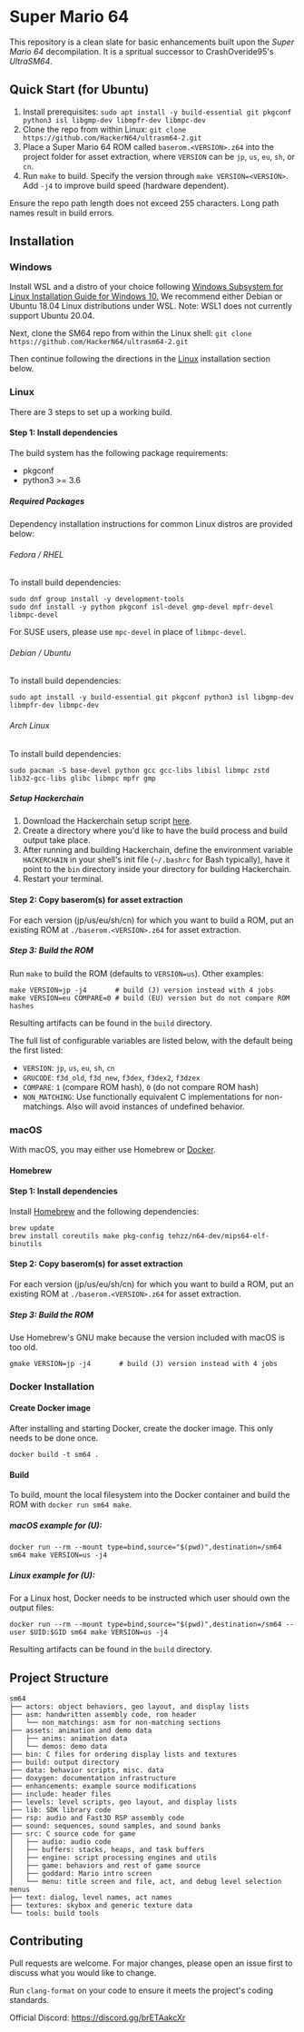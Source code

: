 # Super Mario 64

This repository is a clean slate for basic enhancements built upon the *Super Mario 64* decompilation. It is a spritual successor to CrashOveride95's *UltraSM64*.

## Quick Start (for Ubuntu)

1. Install prerequisites: `sudo apt install -y build-essential git pkgconf python3 isl libgmp-dev libmpfr-dev libmpc-dev`
2. Clone the repo from within Linux: `git clone https://github.com/HackerN64/ultrasm64-2.git`
3. Place a Super Mario 64 ROM called `baserom.<VERSION>.z64` into the project folder for asset extraction, where `VERSION` can be `jp`, `us`, `eu`, `sh`, or `cn`.
4. Run `make` to build. Specify the version through `make VERSION=<VERSION>`. Add `-j4` to improve build speed (hardware dependent).

Ensure the repo path length does not exceed 255 characters. Long path names result in build errors.

## Installation

### Windows

Install WSL and a distro of your choice following
[Windows Subsystem for Linux Installation Guide for Windows 10.](https://docs.microsoft.com/en-us/windows/wsl/install-win10)
We recommend either Debian or Ubuntu 18.04 Linux distributions under WSL.
Note: WSL1 does not currently support Ubuntu 20.04.

Next, clone the SM64 repo from within the Linux shell:
`git clone https://github.com/HackerN64/ultrasm64-2.git`

Then continue following the directions in the [Linux](#linux) installation section below.

### Linux

There are 3 steps to set up a working build.

#### Step 1: Install dependencies

The build system has the following package requirements:
 * pkgconf
 * python3 >= 3.6

##### Required Packages

Dependency installation instructions for common Linux distros are provided below:

###### Fedora / RHEL
To install build dependencies:
```
sudo dnf group install -y development-tools
sudo dnf install -y python pkgconf isl-devel gmp-devel mpfr-devel libmpc-devel
```
For SUSE users, please use `mpc-devel` in place of `libmpc-devel`.

###### Debian / Ubuntu
To install build dependencies:
```
sudo apt install -y build-essential git pkgconf python3 isl libgmp-dev libmpfr-dev libmpc-dev
```

###### Arch Linux
To install build dependencies:
```
sudo pacman -S base-devel python gcc gcc-libs libisl libmpc zstd lib32-gcc-libs glibc libmpc mpfr gmp
```

##### Setup Hackerchain

1. Download the Hackerchain setup script [here](https://gist.github.com/mountainflaw/820121d579b3d8e83194b69d9b287753).
2. Create a directory where you'd like to have the build process and build output take place.
3. After running and building Hackerchain, define the environment variable `HACKERCHAIN` in your shell's init file (`~/.bashrc` for Bash typically), have it point to the `bin` directory inside your directory for building Hackerchain.
4. Restart your terminal.

#### Step 2: Copy baserom(s) for asset extraction

For each version (jp/us/eu/sh/cn) for which you want to build a ROM, put an existing ROM at
`./baserom.<VERSION>.z64` for asset extraction.

##### Step 3: Build the ROM

Run `make` to build the ROM (defaults to `VERSION=us`).
Other examples:
```
make VERSION=jp -j4       # build (J) version instead with 4 jobs
make VERSION=eu COMPARE=0 # build (EU) version but do not compare ROM hashes
```

Resulting artifacts can be found in the `build` directory.

The full list of configurable variables are listed below, with the default being the first listed:

* ``VERSION``: ``jp``, ``us``, ``eu``, ``sh``, ``cn``
* ``GRUCODE``: ``f3d_old``, ``f3d_new``, ``f3dex``, ``f3dex2``, ``f3dzex``
* ``COMPARE``: ``1`` (compare ROM hash), ``0`` (do not compare ROM hash)
* ``NON_MATCHING``: Use functionally equivalent C implementations for non-matchings. Also will avoid instances of undefined behavior.

### macOS

With macOS, you may either use Homebrew or [Docker](#docker-installation).

#### Homebrew

#### Step 1: Install dependencies
Install [Homebrew](https://brew.sh) and the following dependencies:
```
brew update
brew install coreutils make pkg-config tehzz/n64-dev/mips64-elf-binutils
```

#### Step 2: Copy baserom(s) for asset extraction

For each version (jp/us/eu/sh/cn) for which you want to build a ROM, put an existing ROM at
`./baserom.<VERSION>.z64` for asset extraction.

##### Step 3: Build the ROM

Use Homebrew's GNU make because the version included with macOS is too old.

```
gmake VERSION=jp -j4       # build (J) version instead with 4 jobs
```

### Docker Installation

#### Create Docker image

After installing and starting Docker, create the docker image. This only needs to be done once.
```
docker build -t sm64 .
```

#### Build

To build, mount the local filesystem into the Docker container and build the ROM with `docker run sm64 make`.

##### macOS example for (U):
```
docker run --rm --mount type=bind,source="$(pwd)",destination=/sm64 sm64 make VERSION=us -j4
```

##### Linux example for (U):
For a Linux host, Docker needs to be instructed which user should own the output files:
```
docker run --rm --mount type=bind,source="$(pwd)",destination=/sm64 --user $UID:$GID sm64 make VERSION=us -j4
```

Resulting artifacts can be found in the `build` directory.

## Project Structure

	sm64
	├── actors: object behaviors, geo layout, and display lists
	├── asm: handwritten assembly code, rom header
	│   └── non_matchings: asm for non-matching sections
	├── assets: animation and demo data
	│   ├── anims: animation data
	│   └── demos: demo data
	├── bin: C files for ordering display lists and textures
	├── build: output directory
	├── data: behavior scripts, misc. data
	├── doxygen: documentation infrastructure
	├── enhancements: example source modifications
	├── include: header files
	├── levels: level scripts, geo layout, and display lists
	├── lib: SDK library code
	├── rsp: audio and Fast3D RSP assembly code
	├── sound: sequences, sound samples, and sound banks
	├── src: C source code for game
	│   ├── audio: audio code
	│   ├── buffers: stacks, heaps, and task buffers
	│   ├── engine: script processing engines and utils
	│   ├── game: behaviors and rest of game source
	│   ├── goddard: Mario intro screen
	│   └── menu: title screen and file, act, and debug level selection menus
	├── text: dialog, level names, act names
	├── textures: skybox and generic texture data
	└── tools: build tools

## Contributing

Pull requests are welcome. For major changes, please open an issue first to
discuss what you would like to change.

Run `clang-format` on your code to ensure it meets the project's coding standards.

Official Discord: https://discord.gg/brETAakcXr
